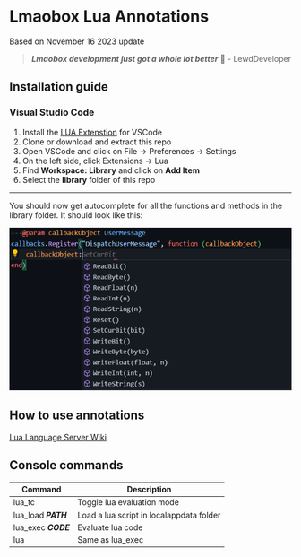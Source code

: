# Lmaobox Lua Annotations

Based on November 16 2023 update

> ***Lmaobox development just got a whole lot better*** 🧠 - LewdDeveloper

## Installation guide

### Visual Studio Code

1. Install the [LUA Extenstion](https://marketplace.visualstudio.com/items?itemName=sumneko.lua) for VSCode
2. Clone or download and extract this repo
3. Open VSCode and click on File -> Preferences -> Settings
4. On the left side, click Extensions -> Lua
5. Find **Workspace: Library** and click on **Add Item**
6. Select the **library** folder of this repo

---

You should now get autocomplete for all the functions and methods in the library folder.
It should look like this:

![Preview](.github/images/AC_Preview.png)

## How to use annotations

[Lua Language Server Wiki](https://github.com/LuaLS/lua-language-server/wiki)

## Console commands

| Command | Description |
| - | - |
| lua_tc | Toggle lua evaluation mode |
| lua_load ***PATH*** | Load a lua script in localappdata folder |
| lua_exec ***CODE*** | Evaluate lua code |
| lua | Same as lua_exec |
